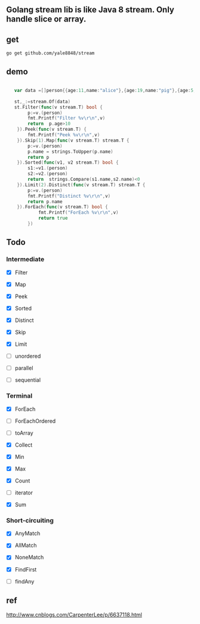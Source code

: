 ## Golang stream lib is like Java 8 stream. Only handle slice or array.

## get


```
go get github.com/yale8848/stream

```

## demo

```go

   var data =[]person{{age:11,name:"alice"},{age:19,name:"pig"},{age:5,name:"cat"},{age:21,name:"bob"}}
   
   st,_:=stream.Of(data)
   st.Filter(func(v stream.T) bool {
   		p:=v.(person)
   		fmt.Printf("Filter %v\r\n",v)
   		return  p.age>10
   	}).Peek(func(v stream.T) {
   		fmt.Printf("Peek %v\r\n",v)
   	}).Skip(1).Map(func(v stream.T) stream.T {
   		p:=v.(person)
   		p.name = strings.ToUpper(p.name)
   		return p
   	}).Sorted(func(v1, v2 stream.T) bool {
   		s1:=v1.(person)
   		s2:=v2.(person)
   		return  strings.Compare(s1.name,s2.name)<0
   	}).Limit(2).Distinct(func(v stream.T) stream.T {
   		p:=v.(person)
   		fmt.Printf("Distinct %v\r\n",v)
   		return p.name
   	}).ForEach(func(v stream.T) bool {
      		fmt.Printf("ForEach %v\r\n",v)
      		return true
      	})

```

## Todo

### Intermediate

- [x] Filter 
- [x] Map
- [x] Peek 

- [x] Sorted 
- [x] Distinct 
- [x] Skip 
- [x] Limit

- [ ] unordered 
- [ ] parallel 
- [ ] sequential 

### Terminal

- [x] ForEach 
- [ ] ForEachOrdered 
- [ ] toArray 
- [x] Collect 
- [x] Min 
- [x] Max
- [x] Count
- [ ] iterator
- [x] Sum


### Short-circuiting

- [x] AnyMatch
- [x] AllMatch
- [x] NoneMatch
- [x] FindFirst
- [ ] findAny



## ref

http://www.cnblogs.com/CarpenterLee/p/6637118.html

